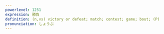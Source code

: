 ```yaml
---
powerlevel: 1251
expression: 勝負
definition: (n,vs) victory or defeat; match; contest; game; bout; (P)
pronunciation: しょうぶ
---
```

